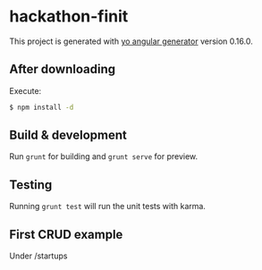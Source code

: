 # hackathon-finit

This project is generated with [yo angular generator](https://github.com/yeoman/generator-angular)
version 0.16.0.

## After downloading

Execute:
```sh
$ npm install -d
```

## Build & development

Run `grunt` for building and `grunt serve` for preview.

## Testing

Running `grunt test` will run the unit tests with karma.

## First CRUD example

Under /startups
